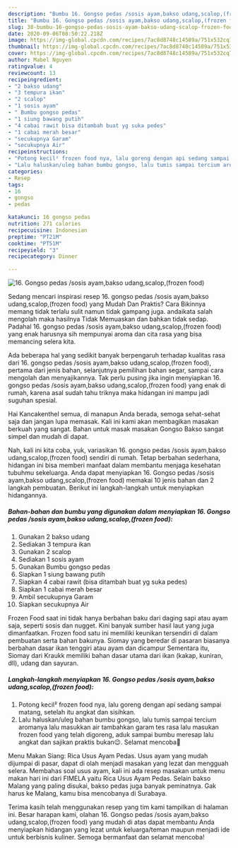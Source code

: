 ```yaml
---
description: "Bumbu 16. Gongso pedas /sosis ayam,bakso udang,scalop,(frozen food) | Cara Mengolah 16. Gongso pedas /sosis ayam,bakso udang,scalop,(frozen food) Yang Mudah Dan Praktis"
title: "Bumbu 16. Gongso pedas /sosis ayam,bakso udang,scalop,(frozen food) | Cara Mengolah 16. Gongso pedas /sosis ayam,bakso udang,scalop,(frozen food) Yang Mudah Dan Praktis"
slug: 38-bumbu-16-gongso-pedas-sosis-ayam-bakso-udang-scalop-frozen-food-cara-mengolah-16-gongso-pedas-sosis-ayam-bakso-udang-scalop-frozen-food-yang-mudah-dan-praktis
date: 2020-09-06T08:50:22.218Z
image: https://img-global.cpcdn.com/recipes/7ac8d8748c14589a/751x532cq70/16-gongso-pedas-sosis-ayambakso-udangscalopfrozen-food-foto-resep-utama.jpg
thumbnail: https://img-global.cpcdn.com/recipes/7ac8d8748c14589a/751x532cq70/16-gongso-pedas-sosis-ayambakso-udangscalopfrozen-food-foto-resep-utama.jpg
cover: https://img-global.cpcdn.com/recipes/7ac8d8748c14589a/751x532cq70/16-gongso-pedas-sosis-ayambakso-udangscalopfrozen-food-foto-resep-utama.jpg
author: Mabel Nguyen
ratingvalue: 4
reviewcount: 13
recipeingredient:
- "2 bakso udang"
- "3 tempura ikan"
- "2 scalop"
- "1 sosis ayam"
- " Bumbu gongso pedas"
- "1 siung bawang putih"
- "4 cabai rawit bisa ditambah buat yg suka pedes"
- "1 cabai merah besar"
- "secukupnya Garam"
- "secukupnya Air"
recipeinstructions:
- "Potong kecil² frozen food nya, lalu goreng dengan api sedang sampai matang, setelah itu angkat dan sisihkan."
- "Lalu haluskan/uleg bahan bumbu gongso, lalu tumis sampai tercium aromanya lalu masukkan air tambahkan garam tes rasa lalu masukan frozen food yang telah digoreng, aduk sampai bumbu meresap lalu angkat dan sajikan praktis bukan😉. Selamat mencoba🤗"
categories:
- Resep
tags:
- 16
- gongso
- pedas

katakunci: 16 gongso pedas 
nutrition: 271 calories
recipecuisine: Indonesian
preptime: "PT21M"
cooktime: "PT51M"
recipeyield: "3"
recipecategory: Dinner

---
```



![16. Gongso pedas /sosis ayam,bakso udang,scalop,(frozen food)](https://img-global.cpcdn.com/recipes/7ac8d8748c14589a/751x532cq70/16-gongso-pedas-sosis-ayambakso-udangscalopfrozen-food-foto-resep-utama.jpg)

Sedang mencari inspirasi resep 16. gongso pedas /sosis ayam,bakso udang,scalop,(frozen food) yang Mudah Dan Praktis? Cara Bikinnya memang tidak terlalu sulit namun tidak gampang juga. andaikata salah mengolah maka hasilnya Tidak Memuaskan dan bahkan tidak sedap. Padahal 16. gongso pedas /sosis ayam,bakso udang,scalop,(frozen food) yang enak harusnya sih mempunyai aroma dan cita rasa yang bisa memancing selera kita.

Ada beberapa hal yang sedikit banyak berpengaruh terhadap kualitas rasa dari 16. gongso pedas /sosis ayam,bakso udang,scalop,(frozen food), pertama dari jenis bahan, selanjutnya pemilihan bahan segar, sampai cara mengolah dan menyajikannya. Tak perlu pusing jika ingin menyiapkan 16. gongso pedas /sosis ayam,bakso udang,scalop,(frozen food) yang enak di rumah, karena asal sudah tahu triknya maka hidangan ini mampu jadi suguhan spesial.

Hai Kancakenthel semua, di manapun Anda berada, semoga sehat-sehat saja dan jangan lupa memasak. Kali ini kami akan membagikan masakan berkuah yang sangat. Bahan untuk masak masakan Gongso Bakso sangat simpel dan mudah di dapat.


Nah, kali ini kita coba, yuk, variasikan 16. gongso pedas /sosis ayam,bakso udang,scalop,(frozen food) sendiri di rumah. Tetap berbahan sederhana, hidangan ini bisa memberi manfaat dalam membantu menjaga kesehatan tubuhmu sekeluarga. Anda dapat menyiapkan 16. Gongso pedas /sosis ayam,bakso udang,scalop,(frozen food) memakai 10 jenis bahan dan 2 langkah pembuatan. Berikut ini langkah-langkah untuk menyiapkan hidangannya.

<!--inarticleads1-->

##### Bahan-bahan dan bumbu yang digunakan dalam menyiapkan 16. Gongso pedas /sosis ayam,bakso udang,scalop,(frozen food):

1. Gunakan 2 bakso udang
1. Sediakan 3 tempura ikan
1. Gunakan 2 scalop
1. Sediakan 1 sosis ayam
1. Gunakan  Bumbu gongso pedas
1. Siapkan 1 siung bawang putih
1. Siapkan 4 cabai rawit (bisa ditambah buat yg suka pedes)
1. Siapkan 1 cabai merah besar
1. Ambil secukupnya Garam
1. Siapkan secukupnya Air


Frozen Food saat ini tidak hanya berbahan baku dari daging sapi atau ayam saja, seperti sosis dan nugget. Kini banyak sumber hasil laut yang juga dimanfaatkan. Frozen food satu ini memiliki keunikan tersendiri di dalam pembuatan serta bahan bakunya. Siomay yang beredar di pasaran biasanya berbahan dasar ikan tenggiri atau ayam dan dicampur Sementara itu, Siomay dari Kraukk memiliki bahan dasar utama dari ikan (kakap, kuniran, dll), udang dan sayuran. 

<!--inarticleads2-->

##### Langkah-langkah menyiapkan 16. Gongso pedas /sosis ayam,bakso udang,scalop,(frozen food):

1. Potong kecil² frozen food nya, lalu goreng dengan api sedang sampai matang, setelah itu angkat dan sisihkan.
1. Lalu haluskan/uleg bahan bumbu gongso, lalu tumis sampai tercium aromanya lalu masukkan air tambahkan garam tes rasa lalu masukan frozen food yang telah digoreng, aduk sampai bumbu meresap lalu angkat dan sajikan praktis bukan😉. Selamat mencoba🤗


Menu Makan Siang: Rica Usus Ayam Pedas. Usus ayam yang mudah dijumpai di pasar, dapat di olah menjadi masakan yang lezat dan mengguah selera. Membahas soal usus ayam, kali ini ada resep masakan untuk menu makan hari ini dari FIMELA yaitu Rica Usus Ayam Pedas. Selain bakso Malang yang paling disukai, bakso pedas juga banyak peminatnya. Gak harus ke Malang, kamu bisa mencobanya di Surabaya. 

Terima kasih telah menggunakan resep yang tim kami tampilkan di halaman ini. Besar harapan kami, olahan 16. Gongso pedas /sosis ayam,bakso udang,scalop,(frozen food) yang mudah di atas dapat membantu Anda menyiapkan hidangan yang lezat untuk keluarga/teman maupun menjadi ide untuk berbisnis kuliner. Semoga bermanfaat dan selamat mencoba!
